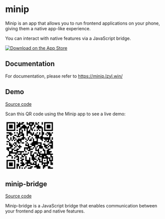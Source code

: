 # minip

Minip is an app that allows you to run frontend applications on your phone, giving them a native app-like experience.

You can interact with native features via a JavaScript bridge.

<a href="https://apps.apple.com/us/app/minip-editor/id6463115915" target="_blank"><img width="150" alt="Download on the App Store" src="https://developer.apple.com/assets/elements/badges/download-on-the-app-store.svg"/></a>

## Documentation

For documentation, please refer to https://minip.lzyl.win/

## Demo

[Source code](https://github.com/Yosorable/minip-demo)

Scan this QR code using the Minip app to see a live demo:

![](qrcode.jpg)

## minip-bridge

[Source code](https://github.com/Yosorable/minip-bridge)

Minip-bridge is a JavaScript bridge that enables communication between your frontend app and native features.
